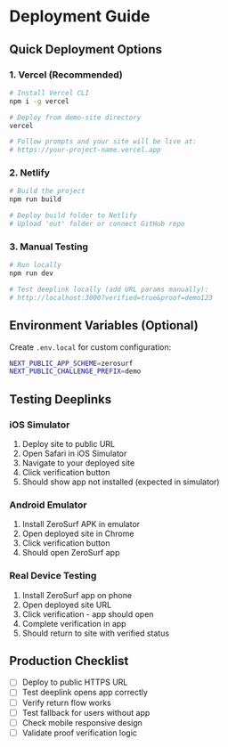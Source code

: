 # Deployment Guide

## Quick Deployment Options

### 1. Vercel (Recommended)
```bash
# Install Vercel CLI
npm i -g vercel

# Deploy from demo-site directory
vercel

# Follow prompts and your site will be live at:
# https://your-project-name.vercel.app
```

### 2. Netlify
```bash
# Build the project
npm run build

# Deploy build folder to Netlify
# Upload 'out' folder or connect GitHub repo
```

### 3. Manual Testing
```bash
# Run locally
npm run dev

# Test deeplink locally (add URL params manually):
# http://localhost:3000?verified=true&proof=demo123
```

## Environment Variables (Optional)

Create `.env.local` for custom configuration:

```bash
NEXT_PUBLIC_APP_SCHEME=zerosurf
NEXT_PUBLIC_CHALLENGE_PREFIX=demo
```

## Testing Deeplinks

### iOS Simulator
1. Deploy site to public URL
2. Open Safari in iOS Simulator
3. Navigate to your deployed site
4. Click verification button
5. Should show app not installed (expected in simulator)

### Android Emulator
1. Install ZeroSurf APK in emulator
2. Open deployed site in Chrome
3. Click verification button
4. Should open ZeroSurf app

### Real Device Testing
1. Install ZeroSurf app on phone
2. Open deployed site URL
3. Click verification - app should open
4. Complete verification in app
5. Should return to site with verified status

## Production Checklist

- [ ] Deploy to public HTTPS URL
- [ ] Test deeplink opens app correctly
- [ ] Verify return flow works
- [ ] Test fallback for users without app
- [ ] Check mobile responsive design
- [ ] Validate proof verification logic